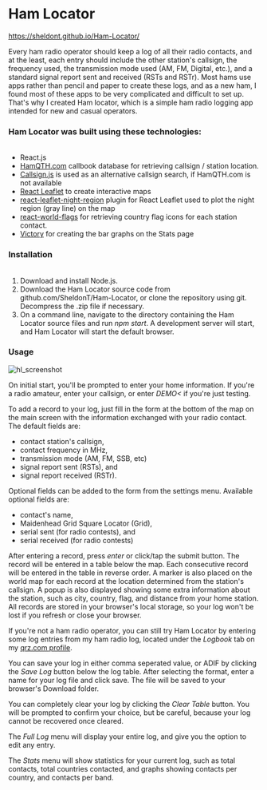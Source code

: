<!-- @format -->

<h1>Ham Locator</h1>
<a href="https://sheldont.github.io/Ham-Locator/">https://sheldont.github.io/Ham-Locator/</a>

Every ham radio operator should keep a log of all their radio contacts, and at the least, each entry should include the other station's callsign, the frequency used, the transmission mode used (AM, FM, Digital, etc.), and a standard signal report sent and received (RSTs and RSTr). Most hams use apps rather than pencil and paper to create these logs, and as a new ham, I found most of these apps to be very complicated and difficult to set up. That's why I created Ham locator, which is a simple ham radio logging app intended for new and casual operators.

<h3>Ham Locator was built using these technologies:</h3>
<ul>
  <li>React.js</li><li><a href="https://www.hamqth.com/" target="_blank">HamQTH.com</a> callbook database for retrieving callsign / station location.</li>
  <li><a href="https://github.com/YuYanDev/callsign" target="_blank">Callsign.js</a> is used as an alternative callsign search, if HamQTH.com is not available</li>
  <li><a href="https://react-leaflet.js.org/" target="_blank">React Leaflet</a> to create interactive maps</li>
  <li><a href="https://github.com/tammaroivan/react-leaflet-night-region#readme" target="_blank">react-leaflet-night-region</a> plugin for React Leaflet used to plot the night region (gray line) on the map</li>
  <li><a href="https://github.com/smucode/react-world-flags" target="_blank">react-world-flags</a> for retrieving country flag icons for each station contact.</li>
  <li><a href="https://formidable.com/open-source/victory/" target="_blank">Victory</a> for creating the bar graphs on the Stats page</li>
</ul>

<h3>Installation</h3>
<ol>
  <li>Download and install Node.js.</li>
  <li>Download the Ham Locator source code from github.com/SheldonT/Ham-Locator, or clone the repository using git. Decompress the .zip file if necessary.</li>
  <li>On a command line, navigate to the directory containing the Ham Locator source files and run <i>npm start</i>. A development server will start, and Ham Locator will start the default browser.</li>
</ol>

<h3>Usage</h3>

![hl_screenshot](https://user-images.githubusercontent.com/109766064/211208660-e414b225-ca68-4474-90d1-f1020e565dc8.png)

On initial start, you'll be prompted to enter your home information. If you're a radio amateur, enter your callsign, or enter <i>DEMO<</i> if you're just testing.

To add a record to your log, just fill in the form at the bottom of the map on the main screen with the information exchanged with your radio contact. The default fields are:

<ul>
<li>contact station's callsign,</li>
<li>contact frequency in MHz,</li>
<li>transmission mode (AM, FM, SSB, etc)</li>
<li>signal report sent (RSTs), and</li>
<li>signal report received (RSTr).</li>
</ul>
Optional fields can be added to the form from the settings menu. Available optional fields are:
<ul>
<li>contact's name,</li>
<li>Maidenhead Grid Square Locator (Grid),</li>
<li>serial sent (for radio contests), and</li>
<li>serial received (for radio contests)</li>
</ul>

After entering a record, press <i>enter</i> or click/tap the submit button. The record will be entered in a table below the map. Each consecutive record will be entered in the table in reverse order. A marker is also placed on the world map for each record at the location determined from the station's callsign. A popup is also displayed showing some extra information about the station, such as city, country, flag, and distance from your home station. All records are stored in your browser's local storage, so your log won't be lost if you refresh or close your browser.

If you're not a ham radio operator, you can still try Ham Locator by entering some log entries from my ham radio log, located under the <i>Logbook</i> tab on my <a href="https://www.qrz.com/db/VO1TWR">qrz.com profile</a>.

You can save your log in either comma seperated value, or ADIF by clicking the <i>Save Log</i> button below the log table. After selecting the format, enter a name for your log file and click save. The file will be saved to your browser's Download folder.

You can completely clear your log by clicking the <i>Clear Table</i> button. You will be prompted to confirm your choice, but be careful, because your log cannot be recovered once cleared.

The <i>Full Log</i> menu will display your entire log, and give you the option to edit any entry.

The <i>Stats</i> menu will show statistics for your current log, such as total contacts, total countries contacted, and graphs showing contacts per country, and contacts per band.
